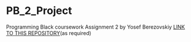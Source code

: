 # PB_2_Project
Programming Black coursework Assignment 2 by Yosef Berezovskiy
[LINK TO THIS REPOSITORY](https://github.com/russianambassador/PB_2_Project)(as required)
